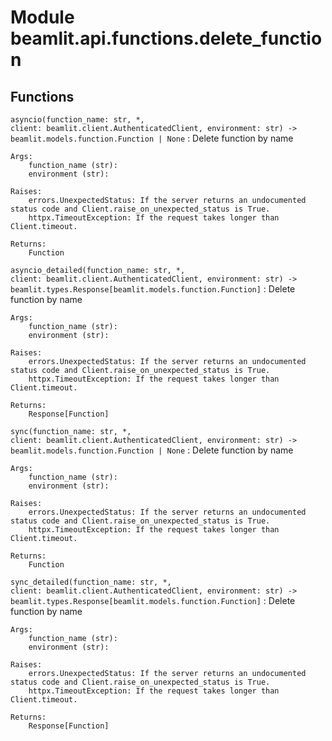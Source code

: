 Module beamlit.api.functions.delete_function
============================================

Functions
---------

`asyncio(function_name: str, *, client: beamlit.client.AuthenticatedClient, environment: str) ‑> beamlit.models.function.Function | None`
:   Delete function by name
    
    Args:
        function_name (str):
        environment (str):
    
    Raises:
        errors.UnexpectedStatus: If the server returns an undocumented status code and Client.raise_on_unexpected_status is True.
        httpx.TimeoutException: If the request takes longer than Client.timeout.
    
    Returns:
        Function

`asyncio_detailed(function_name: str, *, client: beamlit.client.AuthenticatedClient, environment: str) ‑> beamlit.types.Response[beamlit.models.function.Function]`
:   Delete function by name
    
    Args:
        function_name (str):
        environment (str):
    
    Raises:
        errors.UnexpectedStatus: If the server returns an undocumented status code and Client.raise_on_unexpected_status is True.
        httpx.TimeoutException: If the request takes longer than Client.timeout.
    
    Returns:
        Response[Function]

`sync(function_name: str, *, client: beamlit.client.AuthenticatedClient, environment: str) ‑> beamlit.models.function.Function | None`
:   Delete function by name
    
    Args:
        function_name (str):
        environment (str):
    
    Raises:
        errors.UnexpectedStatus: If the server returns an undocumented status code and Client.raise_on_unexpected_status is True.
        httpx.TimeoutException: If the request takes longer than Client.timeout.
    
    Returns:
        Function

`sync_detailed(function_name: str, *, client: beamlit.client.AuthenticatedClient, environment: str) ‑> beamlit.types.Response[beamlit.models.function.Function]`
:   Delete function by name
    
    Args:
        function_name (str):
        environment (str):
    
    Raises:
        errors.UnexpectedStatus: If the server returns an undocumented status code and Client.raise_on_unexpected_status is True.
        httpx.TimeoutException: If the request takes longer than Client.timeout.
    
    Returns:
        Response[Function]